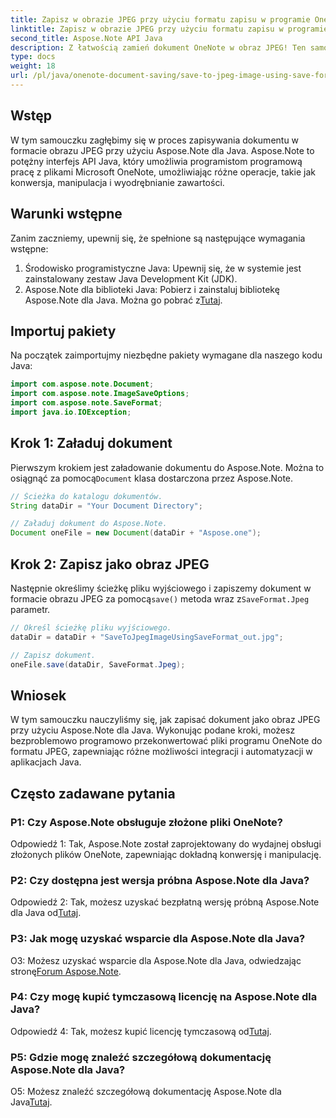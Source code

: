 ```yaml
---
title: Zapisz w obrazie JPEG przy użyciu formatu zapisu w programie OneNote
linktitle: Zapisz w obrazie JPEG przy użyciu formatu zapisu w programie OneNote
second_title: Aspose.Note API Java
description: Z łatwością zamień dokument OneNote w obraz JPEG! Ten samouczek Java pokazuje, jak używać Aspose.Note. Konwertuj i automatyzuj za pomocą przykładów kodu! #OneNote #Java #Aspose
type: docs
weight: 18
url: /pl/java/onenote-document-saving/save-to-jpeg-image-using-save-format/
---
```

## Wstęp

W tym samouczku zagłębimy się w proces zapisywania dokumentu w formacie obrazu JPEG przy użyciu Aspose.Note dla Java. Aspose.Note to potężny interfejs API Java, który umożliwia programistom programową pracę z plikami Microsoft OneNote, umożliwiając różne operacje, takie jak konwersja, manipulacja i wyodrębnianie zawartości.

## Warunki wstępne

Zanim zaczniemy, upewnij się, że spełnione są następujące wymagania wstępne:

1. Środowisko programistyczne Java: Upewnij się, że w systemie jest zainstalowany zestaw Java Development Kit (JDK).
2.  Aspose.Note dla biblioteki Java: Pobierz i zainstaluj bibliotekę Aspose.Note dla Java. Można go pobrać z[Tutaj](https://releases.aspose.com/note/java/).

## Importuj pakiety

Na początek zaimportujmy niezbędne pakiety wymagane dla naszego kodu Java:

```java
import com.aspose.note.Document;
import com.aspose.note.ImageSaveOptions;
import com.aspose.note.SaveFormat;
import java.io.IOException;
```

## Krok 1: Załaduj dokument

 Pierwszym krokiem jest załadowanie dokumentu do Aspose.Note. Można to osiągnąć za pomocą`Document` klasa dostarczona przez Aspose.Note.

```java
// Ścieżka do katalogu dokumentów.
String dataDir = "Your Document Directory";

// Załaduj dokument do Aspose.Note.
Document oneFile = new Document(dataDir + "Aspose.one");
```

## Krok 2: Zapisz jako obraz JPEG

 Następnie określimy ścieżkę pliku wyjściowego i zapiszemy dokument w formacie obrazu JPEG za pomocą`save()` metoda wraz z`SaveFormat.Jpeg` parametr.

```java
// Określ ścieżkę pliku wyjściowego.
dataDir = dataDir + "SaveToJpegImageUsingSaveFormat_out.jpg";

// Zapisz dokument.
oneFile.save(dataDir, SaveFormat.Jpeg);
```

## Wniosek

W tym samouczku nauczyliśmy się, jak zapisać dokument jako obraz JPEG przy użyciu Aspose.Note dla Java. Wykonując podane kroki, możesz bezproblemowo programowo przekonwertować pliki programu OneNote do formatu JPEG, zapewniając różne możliwości integracji i automatyzacji w aplikacjach Java.

## Często zadawane pytania

### P1: Czy Aspose.Note obsługuje złożone pliki OneNote?

Odpowiedź 1: Tak, Aspose.Note został zaprojektowany do wydajnej obsługi złożonych plików OneNote, zapewniając dokładną konwersję i manipulację.

### P2: Czy dostępna jest wersja próbna Aspose.Note dla Java?

 Odpowiedź 2: Tak, możesz uzyskać bezpłatną wersję próbną Aspose.Note dla Java od[Tutaj](https://releases.aspose.com/).

### P3: Jak mogę uzyskać wsparcie dla Aspose.Note dla Java?

 O3: Możesz uzyskać wsparcie dla Aspose.Note dla Java, odwiedzając stronę[Forum Aspose.Note](https://forum.aspose.com/c/note/28).

### P4: Czy mogę kupić tymczasową licencję na Aspose.Note dla Java?

 Odpowiedź 4: Tak, możesz kupić licencję tymczasową od[Tutaj](https://purchase.aspose.com/temporary-license/).

### P5: Gdzie mogę znaleźć szczegółową dokumentację Aspose.Note dla Java?

O5: Możesz znaleźć szczegółową dokumentację Aspose.Note dla Java[Tutaj](https://reference.aspose.com/note/java/).